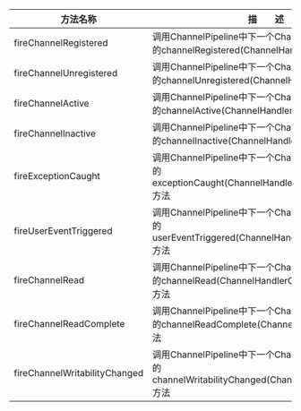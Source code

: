 |方法名称|描　　述|
|---|---|
|fireChannelRegistered|调用ChannelPipeline中下一个ChannelInboundHandler的channelRegistered(ChannelHandlerContext)方法|
|fireChannelUnregistered|调用ChannelPipeline中下一个ChannelInboundHandler的channelUnregistered(ChannelHandlerContext)方法|
|fireChannelActive|调用ChannelPipeline中下一个ChannelInboundHandler的channelActive(ChannelHandlerContext)方法|
|fireChannelInactive|调用ChannelPipeline中下一个ChannelInboundHandler的channelInactive(ChannelHandlerContext)方法|
|fireExceptionCaught|调用ChannelPipeline中下一个ChannelInboundHandler的exceptionCaught(ChannelHandlerContext,Throwable)方法|
|fireUserEventTriggered|调用ChannelPipeline中下一个ChannelInboundHandler的userEventTriggered(ChannelHandlerContext,Object)方法|
|fireChannelRead|调用ChannelPipeline中下一个ChannelInboundHandler的channelRead(ChannelHandlerContext,Objectmsg)方法|
|fireChannelReadComplete|调用ChannelPipeline中下一个ChannelInboundHandler的channelReadComplete(ChannelHandlerContext)方法|
|fireChannelWritabilityChanged|调用ChannelPipeline中下一个ChannelInboundHandler的channelWritabilityChanged(ChannelHandlerContext)方法|